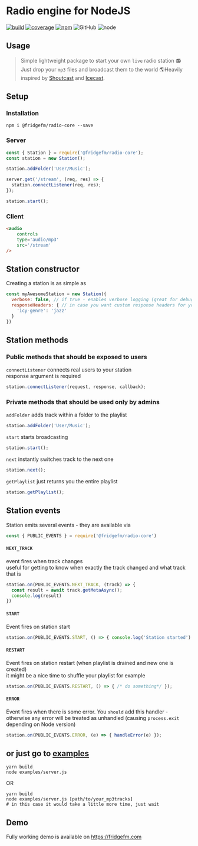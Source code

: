 # Radio engine for NodeJS
[![build](https://img.shields.io/circleci/build/github/ch1ller0/fridgefm-radio-core.svg)](https://circleci.com/gh/ch1ller0/fridgefm-radio-core)
[![coverage](https://img.shields.io/codecov/c/gh/ch1ller0/fridgefm-radio-core.svg)](https://codecov.io/gh/ch1ller0/fridgefm-radio-core)
[![npm](https://img.shields.io/npm/dw/@fridgefm/radio-core.svg)](https://www.npmjs.com/package/@fridgefm/radio-core)
![GitHub](https://img.shields.io/github/license/ch1ller0/fridgefm-radio-core.svg)
![node](https://img.shields.io/node/v/@fridgefm/radio-core.svg)

## Usage

> Simple lightweight package to start your own `live` radio station 📻 Just drop your `mp3` files and broadcast them to the world 🌎Heavily inspired by [Shoutcast](https://www.shoutcast.com) and [Icecast](http://icecast.org).

## Setup

### Installation
```
npm i @fridgefm/radio-core --save
```
### Server
```javascript
const { Station } = require('@fridgefm/radio-core');
const station = new Station();

station.addFolder('User/Music');

server.get('/stream', (req, res) => {
  station.connectListener(req, res);
});

station.start();
```
### Client
```html
<audio
    controls
    type='audio/mp3'
    src='/stream'
/>
```

## Station constructor
Creating a station is as simple as 
```javascript
const myAwesomeStation = new Station({
  verbose: false, // if true - enables verbose logging (great for debugging),
  responseHeaders: { // in case you want custom response headers for your endpoint
    'icy-genre': 'jazz'
  }
})
```

## Station methods
### Public methods that should be exposed to users
`connectListener` connects real users to your station  
response argument is required
```javascript
station.connectListener(request, response, callback);
```
### Private methods that should be used only by admins
`addFolder` adds track within a folder to the playlist
```javascript
station.addFolder('User/Music');
```
`start` starts broadcasting
```javascript
station.start();
```
`next` instantly switches track to the next one
```javascript
station.next();
```
`getPlaylist` just returns you the entire playlist
```javascript
station.getPlaylist();
```

## Station events
Station emits several events - they are available via 
```javascript
const { PUBLIC_EVENTS } = require('@fridgefm/radio-core')
```
#### `NEXT_TRACK`
event fires when track changes  
useful for getting to know when exactly the track changed and what track that is
```javascript
station.on(PUBLIC_EVENTS.NEXT_TRACK, (track) => {
  const result = await track.getMetaAsync();
  console.log(result)
})
```

#### `START`
Event fires on station start  
```javascript
station.on(PUBLIC_EVENTS.START, () => { console.log('Station started') });
```

#### `RESTART`
Event fires on station restart (when playlist is drained and new one is created)  
it might be a nice time to shuffle your playlist for example
```javascript
station.on(PUBLIC_EVENTS.RESTART, () => { /* do something*/ });
```

#### `ERROR`
Event fires when there is some error. You `should` add this handler - otherwise any error will be treated as unhandled (causing `process.exit` depending on Node version)
```javascript
station.on(PUBLIC_EVENTS.ERROR, (e) => { handleError(e) });
```

## or just go to [examples](./examples/server.js)
```
yarn build
node examples/server.js
```
OR
```
yarn build
node examples/server.js [path/to/your_mp3tracks]
# in this case it would take a little more time, just wait
```

## Demo
Fully working demo is available on https://fridgefm.com
